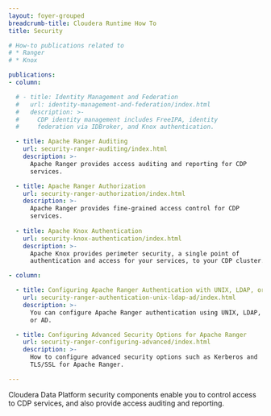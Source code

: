```yaml
---
layout: foyer-grouped
breadcrumb-title: Cloudera Runtime How To
title: Security

# How-to publications related to
# * Ranger
# * Knox

publications:
- column:

  # - title: Identity Management and Federation
  #   url: identity-management-and-federation/index.html
  #   description: >-
  #     CDP identity management includes FreeIPA, identity
  #     federation via IDBroker, and Knox authentication.

  - title: Apache Ranger Auditing
    url: security-ranger-auditing/index.html
    description: >-
      Apache Ranger provides access auditing and reporting for CDP
      services.

  - title: Apache Ranger Authorization
    url: security-ranger-authorization/index.html
    description: >-
      Apache Ranger provides fine-grained access control for CDP
      services.
      
  - title: Apache Knox Authentication
    url: security-knox-authentication/index.html
    description: >-
      Apache Knox provides perimeter security, a single point of 
      authentication and access for your services, to your CDP cluster. 

- column:

  - title: Configuring Apache Ranger Authentication with UNIX, LDAP, or AD
    url: security-ranger-authentication-unix-ldap-ad/index.html
    description: >-
      You can configure Apache Ranger authentication using UNIX, LDAP,
      or AD.

  - title: Configuring Advanced Security Options for Apache Ranger
    url: security-ranger-configuring-advanced/index.html
    description: >-
      How to configure advanced security options such as Kerberos and
      TLS/SSL for Apache Ranger.

---
```


Cloudera Data Platform security components enable you to control access
to CDP services, and also provide access auditing and reporting.
